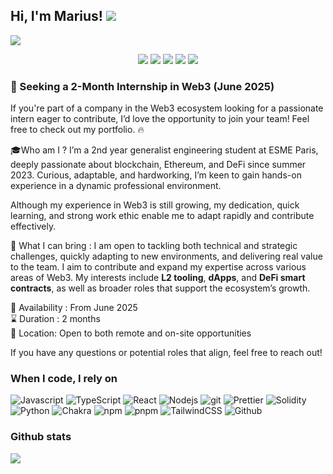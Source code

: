 ## Hi, I'm Marius! ![](https://user-images.githubusercontent.com/18350557/176309783-0785949b-9127-417c-8b55-ab5a4333674e.gif)

![](https://komarev.com/ghpvc/?username=Mariussgal)

<p align="center">
  <a href="https://github.com/Mariussgal"><img src="https://img.shields.io/github/followers/Mariussgal?label=Follow%20me&style=social"></a>
  <a href="mailto:marius.gal05@gmail.com"><img src="https://img.shields.io/badge/Email-Me-informational?style=flat&logo=gmail&color=red"></a>
  <a href="https://www.linkedin.com/in/marius-gal/"><img src="https://img.shields.io/badge/Connect%20on-LinkedIn-blue?style=flat&logo=linkedin"></a>
  <a href="https://github.com/Mariussgal?tab=repositories"><img src="https://img.shields.io/badge/My-Projects-yellow?style=flat&logo=github"></a>
  <a href="https://marius-gal.xyz"><img src="https://img.shields.io/badge/My-portfolio-blue"></a>


</p>

<h3> 🚀 Seeking a 2-Month Internship in Web3 (June 2025) </h3>

If you're part of a company in the Web3 ecosystem looking for a passionate intern eager to contribute, I’d love the opportunity to join your team! Feel free to check out my portfolio. 🔥

🎓Who am I ?
I’m a 2nd year generalist engineering student at ESME Paris, deeply passionate about blockchain, Ethereum, and DeFi since summer 2023. Curious, adaptable, and hardworking, I’m keen to gain hands-on experience in a dynamic professional environment.

Although my experience in Web3 is still growing, my dedication, quick learning, and strong work ethic enable me to adapt rapidly and contribute effectively.

🌟 What I can bring :
I am open to tackling both technical and strategic challenges, quickly adapting to new environments, and delivering real value to the team. I aim to contribute and expand my expertise across various areas of Web3. My interests include <strong>L2 tooling</strong>, <strong>dApps</strong>, and <strong>DeFi smart contracts</strong>, as well as broader roles that support the ecosystem’s growth. 

📅 Availability : From June 2025 <br>
⌛ Duration : 2 months <br>
📍 Location: Open to both remote and on-site opportunities <br>

If you have any questions or potential roles that align, feel free to reach out!



<h3>When I code, I rely on</h3>
<p>
  <img alt="Javascript" src="https://img.shields.io/badge/-javascript-f7df1c?style=flat-square&logo=javascript&logoColor=black" />
  <img alt="TypeScript" src="https://img.shields.io/badge/-TypeScript-007ACC?style=flat-square&logo=typescript&logoColor=white" />
  <img alt="React" src="https://img.shields.io/badge/-React-45b8d8?style=flat-square&logo=react&logoColor=white" />
  <img alt="Nodejs" src="https://img.shields.io/badge/-Nodejs-43853d?style=flat-square&logo=Node.js&logoColor=white" />
  <img alt="git" src="https://img.shields.io/badge/-Git-F05032?style=flat-square&logo=git&logoColor=white" />
  <img alt="Prettier" src="https://img.shields.io/badge/-Prettier-F7B93E?style=flat-square&logo=prettier&logoColor=white" />
  <img alt="Solidity" src="https://img.shields.io/badge/Solidity-%23363636.svg?style=flat&logo=solidity&logoColor=white)" />
  <img alt="Python" src="https://img.shields.io/badge/python-3670A0?style=flat&logo=python&logoColor=ffdd54"/>
  <img alt="Chakra" src="https://img.shields.io/badge/chakra-%234ED1C5.svg?style=flat&logo=chakraui&logoColor=white"/>
  <img alt="npm" src="https://img.shields.io/badge/-NPM-CB3837?style=flat-square&logo=npm&logoColor=white" />
  <img alt="pnpm" src="https://img.shields.io/badge/pnpm-%234a4a4a.svg?style=flat&logo=pnpm&logoColor=f69220"/>
  <img alt="TailwindCSS" src="https://img.shields.io/badge/tailwindcss-%2338B2AC.svg?style=flat&logo=tailwind-css&logoColor=white"/>
  <img alt="Github" src="https://img.shields.io/badge/github-%23121011.svg?style=flat&logo=github&logoColor=white"/>
</p>

<h3>Github stats</h3>


![](https://github-readme-stats.vercel.app/api/top-langs/?username=mariussgal&theme=shadow_blue&hide_border=false&include_all_commits=true&count_private=true&layout=compact)

